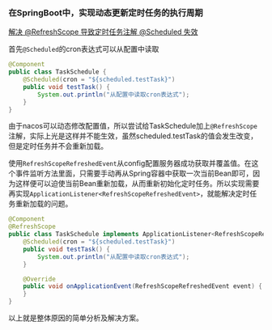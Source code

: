 ### 在SpringBoot中，实现动态更新定时任务的执行周期

[解决 @RefreshScope 导致定时任务注解 @Scheduled 失效](https://blog.csdn.net/u012410733/article/details/125985361)

首先`@Scheduled`的cron表达式可以从配置中读取

```java
@Component
public class TaskSchedule {
    @Scheduled(cron = "${scheduled.testTask}")
    public void testTask() {
        System.out.println("从配置中读取cron表达式");
    }
}
```

由于nacos可以动态修改配置值，所以尝试给TaskSchedule加上`@RefreshScope`注解，实际上光是这样并不能生效，虽然scheduled.testTask的值会发生改变，但是定时任务并不会重新加载。

使用`RefreshScopeRefreshedEvent`从config配置服务器成功获取并覆盖值。在这个事件监听方法里面，只需要手动再从Spring容器中获取一次当前Bean即可，因为这样便可以迫使当前Bean重新加载，从而重新初始化定时任务。所以实现需要再实现`ApplicationListener<RefreshScopeRefreshedEvent>`，就能解决定时任务重新加载的问题。

``` java
@Component
@RefreshScope
public class TaskSchedule implements ApplicationListener<RefreshScopeRefreshedEvent> {
    @Scheduled(cron = "${scheduled.testTask}")
    public void testTask() {
        System.out.println("从配置中读取cron表达式");
    }

    @Override
    public void onApplicationEvent(RefreshScopeRefreshedEvent event) {
    }
}
```

以上就是整体原因的简单分析及解决方案。